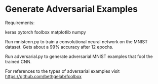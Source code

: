 # Generate Adversarial Examples

Requirements:

keras
pytorch
foolbox
matplotlib
numpy

Run mnistcnn.py to train a convolutional neural network on the MNIST dataset. Gets about a 99% accuracy after 12 epochs.

Run adversarial.py to generate adversarial MNIST examples that fool the trained CNN. 

For references to the types of adversarial examples visit https://github.com/bethgelab/foolbox

